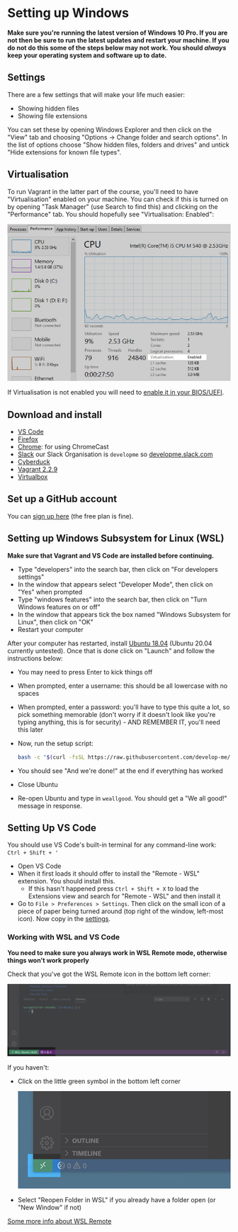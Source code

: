 # Setting up Windows

**Make sure you're running the latest version of Windows 10 Pro. If you are not then be sure to run the latest updates and restart your machine. If you do not do this some of the steps below may not work. You should *always* keep your operating system and software up to date.**

## Settings

There are a few settings that will make your life much easier:

- Showing hidden files
- Showing file extensions

You can set these by opening Windows Explorer and then click on the "View" tab and choosing "Options -> Change folder and search options". In the list of options choose "Show hidden files, folders and drives" and untick "Hide extensions for known file types".

## Virtualisation

To run Vagrant in the latter part of the course, you'll need to have "Virtualisation" enabled on your machine. You can check if this is turned on by opening "Task Manager" (use Search to find this) and clicking on the "Performance" tab. You should hopefully see "Virtualisation: Enabled":

![Virtualisation Enabled](img/virtualisation.jpg)

If Virtualisation is not enabled you will need to [enable it in your BIOS/UEFI](https://www.isumsoft.com/computer/enable-virtualization-technology-vt-x-in-bios-or-uefi.html).

## Download and install

- [VS Code](https://code.visualstudio.com)
- [Firefox](https://www.mozilla.org/firefox)
- [Chrome](https://www.google.co.uk/chrome/browser/desktop/index.html): for using ChromeCast
- [Slack](https://slack.com/) our Slack Organisation is `developme` so [developme.slack.com](https://developme.slack.com/)
- [Cyberduck](https://cyberduck.io/download/)
- [Vagrant 2.2.9](https://releases.hashicorp.com/vagrant/2.2.9/vagrant_2.2.9_x86_64.msi)
- [Virtualbox](https://www.virtualbox.org/wiki/Downloads)


## Set up a GitHub account

You can [sign up here](https://github.com/join) (the free plan is fine).

## Setting up Windows Subsystem for Linux (WSL)

**Make sure that Vagrant and VS Code are installed before continuing.**

- Type "developers" into the search bar, then click on "For developers settings"
- In the window that appears select "Developer Mode", then click on "Yes" when prompted
- Type "windows features" into the search bar, then click on "Turn Windows features on or off"
- In the window that appears tick the box named "Windows Subsystem for Linux", then click on "OK"
- Restart your computer

After your computer has restarted, install [Ubuntu 18.04](https://www.microsoft.com/store/productId/9N9TNGVNDL3Q) (Ubuntu 20.04 currently untested). Once that is done click on "Launch" and follow the instructions below:

- You may need to press Enter to kick things off
- When prompted, enter a username: this should be all lowercase with no spaces
- When prompted, enter a password: you'll have to type this quite a lot, so pick something memorable (don't worry if it doesn't look like you're typing anything, this is for security) - AND REMEMBER IT, you'll need this later
- Now, run the setup script:

    ```bash
    bash -c "$(curl -fsSL https://raw.githubusercontent.com/develop-me/bootcamp--setup/master/windows/setup.sh)"
    ```

- You should see "And we're done!" at the end if everything has worked
- Close Ubuntu
- Re-open Ubuntu and type in `weallgood`. You should get a "We all good!" message in response.


## Setting Up VS Code

You should use VS Code's built-in terminal for any command-line work: `Ctrl + Shift + '`

- Open VS Code
- When it first loads it should offer to install the "Remote - WSL" extension. You should install this.
    - If this hasn't happened press `Ctrl + Shift + X` to load the Extensions view and search for "Remote - WSL" and then install it
- Go to `File > Preferences > Settings`. Then click on the small icon of a piece of paper being turned around (top right of the window, left-most icon). Now copy in the [settings](../vscode.json).

### Working with WSL and VS Code

**You need to make sure you always work in WSL Remote mode, otherwise things won't work properly**

Check that you've got the WSL Remote icon in the bottom left corner:

![WSL Remote Button](img/wsl-remote-on.jpg)

If you haven't:

- Click on the little green symbol in the bottom left corner

    ![WSL Button](img/wsl-button.jpg)

- Select "Reopen Folder in WSL" if you already have a folder open (or "New Window" if not)

[Some more info about WSL Remote](https://devblogs.microsoft.com/commandline/tips-and-tricks-for-linux-development-with-wsl-and-visual-studio-code/)
